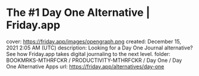 # The #1 Day One Alternative | Friday.app

cover: https://friday.app/images/opengraph.png
created: December 15, 2021 2:05 AM (UTC)
description: Looking for a Day One Journal alternative? See how Friday.app takes digital journaling to the next level.
folder: BOOKMRKS-MTHRFCKR / PRODUCTIVITY-MTHRFCKR / Day One / Day One Alternative Apps
url: https://friday.app/alternatives/day-one
